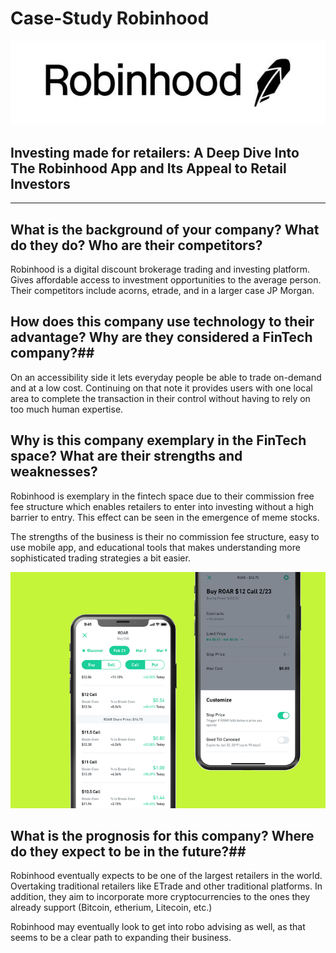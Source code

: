 # Case-Study Robinhood

![Robinhood](robinhoodlogo.jpg)

## Investing made for retailers: A Deep Dive Into The Robinhood App and Its Appeal to Retail Investors ##

---

## What is the background of your company? What do they do? Who are their competitors? ##

Robinhood is a digital discount brokerage trading and investing platform. Gives affordable access to investment opportunities to the average person. Their competitors include acorns, etrade, and in a larger case JP Morgan.


## How does this company use technology to their advantage? Why are they considered a FinTech company?## 

On an accessibility side it lets everyday people be able to trade on-demand and at a low cost. Continuing on that note it provides users with one local area to complete the transaction in their control without having to rely on too much human expertise.

## Why is this company exemplary in the FinTech space? What are their strengths and weaknesses? ## 

Robinhood is exemplary in the fintech space due to their commission free fee structure which enables retailers to enter into investing without a high barrier to entry. This effect can be seen in the emergence of meme stocks. 

The strengths of the business is their no commission fee structure, easy to use mobile app, and educational tools that makes understanding more sophisticated trading strategies a bit easier.

![Robinhood](app.png)


## What is the prognosis for this company? Where do they expect to be in the future?## 
Robinhood eventually expects to be one of the largest retailers in the world. Overtaking traditional retailers like ETrade and other traditional platforms. In addition, they aim to incorporate more cryptocurrencies to the ones they already support (Bitcoin, etherium, Litecoin, etc.)

Robinhood may eventually look to get into robo advising as well, as that seems to be a clear path to expanding their business. 

